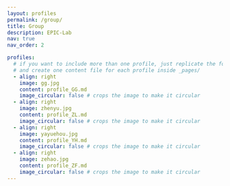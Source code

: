 ```yaml
---
layout: profiles
permalink: /group/
title: Group
description: EPIC-Lab
nav: true
nav_order: 2

profiles:
  # if you want to include more than one profile, just replicate the following block
  # and create one content file for each profile inside _pages/
  - align: right
    image: gg.jpg
    content: profile_GG.md
    image_circular: false # crops the image to make it circular
  - align: right
    image: zhenyu.jpg
    content: profile_ZL.md
    image_circular: false # crops the image to make it circular
  - align: right
    image: yayuehou.jpg
    content: profile_YH.md
    image_circular: false # crops the image to make it circular
  - align: right
    image: zehao.jpg
    content: profile_ZF.md
    image_circular: false # crops the image to make it circular
---
```



